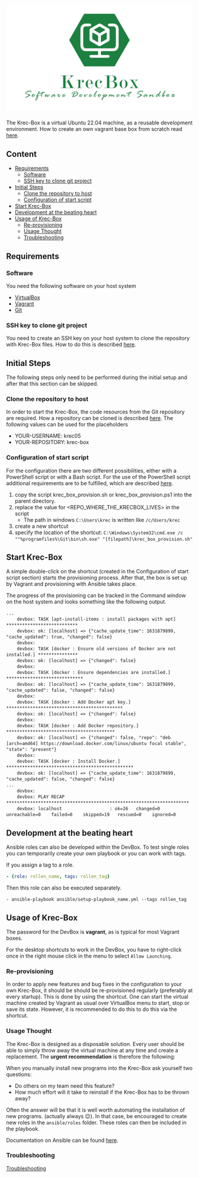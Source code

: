 # ![image info](icon/KrecBoxLogo.png)
The Krec-Box is a virtual Ubuntu 22.04 machine, as a reusable development environment. How to create an own
vagrant base box from scratch read [here](docs/CreateVagrantBaseBox.md).

## Content
* [Requirements](#requirements)
    * [Software](#software)
    * [SSH key to clone git project](#ssh-key-to-clone-git-project)
* [Initial Steps](#initial-steps)
    * [Clone the repository to host](#clone-the-repository-to-host)
    * [Configuration of start script](#configuration-of-start-script)
* [Start Krec-Box](#start-krec-box)
* [Development at the beating heart](#development-at-the-beating-heart)
* [Usage of Krec-Box](#usage-of-krec-box)
    * [Re-provisioning](#re-provisioning)
    * [Usage Thought](#usage-thought)
    * [Troubleshooting](docs/trouble_shooting.md)

## Requirements
### Software
You need the following software on your host system
* [VirtualBox](https://www.virtualbox.org/wiki/Downloads)
* [Vagrant](https://www.vagrantup.com/downloads.html)
* [Git](https://github.com/git-guides/install-git)
### SSH key to clone git project
You need to create an SSH key on your host system to clone the repository with Krec-Box files.
How to do this is described [here](https://docs.github.com/en/authentication/connecting-to-github-with-ssh).

## Initial Steps
The following steps only need to be performed during the initial setup and after that this section can be
skipped.

### Clone the repository to host
In order to start the Krec-Box, the code resources from the Git repository are required. How a repository
can be cloned is described
[here](https://docs.github.com/en/repositories/creating-and-managing-repositories/cloning-a-repository).
The following values can be used for the placeholders
* YOUR-USERNAME: krec05
* YOUR-REPOSITORY: krec-box

### Configuration of start script
For the configuration there are two different possibilities, either with a PowerShell script or with a
Bash script. For the use of the PowerShell script additional requirements are to be fulfilled, which are
described [here](https://git-scm.com/book/en/v2/Appendix-A%3A-Git-in-Other-Environments-Git-in-PowerShell).
1. copy the script krec_box_provision.sh or krec_box_provision.ps1 into the parent directory.
2. replace the value for <REPO_WHERE_THE_KRECBOX_LIVES> in the script
    * The path in windows `C:\Users\krec` is written like `/c/Users/krec`
3. create a new shortcut
4. specify the location of the shortcut: `C:\Windows\System32\cmd.exe /c ""%programfiles%\Git\bin\sh.exe" "[filepath]\krec_box_provision.sh"`


## Start Krec-Box
A simple double-click on the shortcut (created in the Configuration of start script section) starts the
provisioning process. After that, the box is set up by Vagrant and provisioning with Ansible takes place.

The progress of the provisioning can be tracked in the Command window on the host system and looks
something like the following output.
```shell script
...
    devbox: TASK [apt-install-items : install packages with apt] ***************************
    devbox: ok: [localhost] => {"cache_update_time": 1631879899, "cache_updated": true, "changed": false}
    devbox:
    devbox: TASK [docker : Ensure old versions of Docker are not installed.] ***************
    devbox: ok: [localhost] => {"changed": false}
    devbox:
    devbox: TASK [docker : Ensure dependencies are installed.] *****************************
    devbox: ok: [localhost] => {"cache_update_time": 1631879899, "cache_updated": false, "changed": false}
    devbox:
    devbox: TASK [docker : Add Docker apt key.] ********************************************
    devbox: ok: [localhost] => {"changed": false}
    devbox:
    devbox: TASK [docker : Add Docker repository.] *****************************************
    devbox: ok: [localhost] => {"changed": false, "repo": "deb [arch=amd64] https://download.docker.com/linux/ubuntu focal stable", "state": "present"}
    devbox:
    devbox: TASK [docker : Install Docker.] ************************************************
    devbox: ok: [localhost] => {"cache_update_time": 1631879899, "cache_updated": false, "changed": false}
...
    devbox:
    devbox: PLAY RECAP *********************************************************************
    devbox: localhost                  : ok=26   changed=0    unreachable=0    failed=0    skipped=19   rescued=0    ignored=0
``` 

## Development at the beating heart
Ansible roles can also be developed within the DevBox. To test single roles you
can temporarily create your own playbook or you can work with tags.

If you assign a tag to a role.

```yaml
- {role: rollen_name, tags: rollen_tag}
```

Then this role can also be executed separately.

```shell script
- ansible-playbook ansible/setup-playbook_name.yml --tags rollen_tag
```

## Usage of Krec-Box
The password for the DevBox is **vagrant**, as is typical for most Vagrant boxes.

For the desktop shortcuts to work in the DevBox, you have to right-click once in the
right mouse click in the menu to select `Allow Launching`.

### Re-provisioning
In order to apply new features and bug fixes in the configuration to your own Krec-Box,
it should be should be re-provisioned regularly (preferably at every startup). This is
done by using the shortcut. One can start the virtual machine created by Vagrant as usual
over VirtualBox menu to start, stop or save its state. However, it is recommended to do
this to do this via the shortcut.

### Usage Thought
The Krec-Box is designed as a disposable solution. Every user should be able to simply
throw away the virtual machine at any time and create a replacement. The
**urgent recommendation** is therefore the following:

When you manually install new programs into the Krec-Box ask yourself two questions:
* Do others on my team need this feature?
* How much effort will it take to reinstall if the Krec-Box has to be thrown away?

Often the answer will be that it is well worth automating the installation of new
programs. (actually always :wink:). In that case, be encouraged to create new roles in
the `ansible/roles` folder. These roles can then be included in the playbook.

Documentation on Ansible can be found [here](https://docs.ansible.com/ansible/latest/user_guide/index.html).

### Troubleshooting
[Troubleshooting](docs/trouble_shooting.md)
